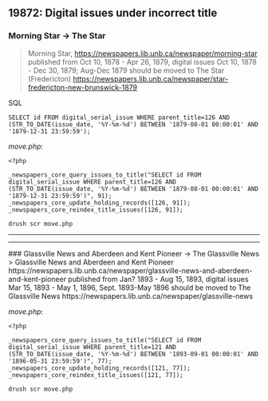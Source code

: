 ## 19872: Digital issues under incorrect title
### Morning Star -> The Star

> Morning Star, https://newspapers.lib.unb.ca/newspaper/morning-star published from Oct 10, 1878 - Apr 26, 1879, digital issues Oct 10, 1878 - Dec 30, 1879; Aug-Dec 1879 should be moved to The Star (Fredericton) https://newspapers.lib.unb.ca/newspaper/star-fredericton-new-brunswick-1879

SQL
```
SELECT id FROM digital_serial_issue WHERE parent_title=126 AND (STR_TO_DATE(issue_date, '%Y-%m-%d') BETWEEN '1879-08-01 00:00:01' AND '1879-12-31 23:59:59');
```

_move.php_:
```
<?php

_newspapers_core_query_issues_to_title("SELECT id FROM digital_serial_issue WHERE parent_title=126 AND (STR_TO_DATE(issue_date, '%Y-%m-%d') BETWEEN '1879-08-01 00:00:01' AND '1879-12-31 23:59:59')", 91);
_newspapers_core_update_holding_records([126, 91]);
_newspapers_core_reindex_title_issues([126, 91]);
```

```
drush scr move.php
```

<hr><hr>
### Glassville News and Aberdeen and Kent Pioneer -> The Glassville News
> Glassville News and Aberdeen and Kent Pioneer https://newspapers.lib.unb.ca/newspaper/glassville-news-and-aberdeen-and-kent-pioneer published from Jan? 1893 - Aug 15, 1893, digital issues Mar 15, 1893 - May 1, 1896, Sept. 1893-May 1896 should be moved to The Glassville News https://newspapers.lib.unb.ca/newspaper/glassville-news

_move.php_:
```
<?php

_newspapers_core_query_issues_to_title("SELECT id FROM digital_serial_issue WHERE parent_title=121 AND (STR_TO_DATE(issue_date, '%Y-%m-%d') BETWEEN '1893-09-01 00:00:01' AND '1896-05-31 23:59:59')", 77);
_newspapers_core_update_holding_records([121, 77]);
_newspapers_core_reindex_title_issues([121, 77]);
```

```
drush scr move.php
```
